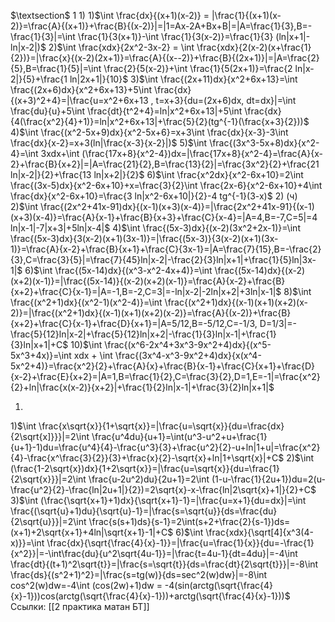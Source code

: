 

$\textsection$ 1
1) 
1)$\int \frac{dx}{(x+1)(x-2)} = |\frac{1}{(x+1)(x-2)}=\frac{A}{(x+1)}+\frac{B}{(x-2)}|=|1=Ax-2A+Bx+B|=|A=\frac{1}{3},B=-\frac{1}{3}|=\int \frac{1}{3(x+1)}-\int \frac{1}{3(x-2)}=\frac{1}{3} (ln|x+1|-ln|x-2|)$
2)$\int \frac{xdx}{2x^2-3x-2} = \int \frac{xdx}{2(x-2)(x+\frac{1}{2})}=|\frac{x}{(x-2)(2x+1)}=\frac{A}{(x--2)}+\frac{B}{(2x+1)}|=|A=\frac{2}{5},B=\frac{1}{5}|=\int \frac{2}{5(x-2)}+\int \frac{1}{5(2x+1)}=\frac{2 ln|x-2|}{5}+\frac{1 ln|2x+1|}{10}$
3)$\int \frac{(2x+11)dx}{x^2+6x+13}=\int \frac{(2x+6)dx}{x^2+6x+13}+5\int \frac{dx}{(x+3)^2+4}=|\frac{u=x^2+6x+13 , t=x+3}{du=(2x+6)dx, dt=dx}|=\int \frac{du}{u}+5\int \frac{dt}{t^2+4}=ln|x^2+6x+13|+5\int \frac{dx}{4(\frac{x^2}{4}+1)}=ln|x^2+6x+13|+\frac{5}{2}(tg^{-1}(\frac{x+3}{2}))$
4)$\int \frac{(x^2-5x+9)dx}{x^2-5x+6}=x+3\int \frac{dx}{x-3}-3\int \frac{dx}{x-2}=x+3(ln|\frac{x-3}{x-2}|)$
5)$\int \frac{(3x^3-5x+8)dx}{x^2-4}=\int 3xdx+\int (\frac{17x+8}{x^2-4})dx=|\frac{17x+8}{x^2-4}=\frac{A}{x-2}+\frac{B}{x+2}|=|A=\frac{21}{2},B=\frac{13}{2}|=\frac{3x^2}{2}+\frac{21 ln|x-2|}{2}+\frac{13 ln|x+2|}{2}$
6)$\int \frac{x^2dx}{x^2-6x+10}=2\int \frac{(3x-5)dx}{x^2-6x+10}+x=\frac{3}{2}\int \frac{2x-6}{x^2-6x+10}+4\int \frac{dx}{x^2-6x+10}=\frac{3 ln|x^2-6x+10|}{2}-4 tg^{-1}(3-x)$
2) (ч)
2)$\int \frac{(2x^2+41x-91)dx}{(x-1)(x+3)(x-4)}=|\frac{2x^2+41x-91}{(x-1)(x+3)(x-4)}=\frac{A}{x-1}+\frac{B}{x+3}+\frac{C}{x-4}=|A=4,B=-7,C=5|=4 ln|x-1|-7|x+3|+5ln|x-4|$
4)$\int \frac{(5x-3)dx}{(x-2)(3x^2+2x-1)}=\int \frac{(5x-3)dx}{3(x-2)(x+1)(3x-1)}=|\frac{(5x-3)}{3(x-2)(x+1)(3x-1)}=\frac{A}{x-2}+\frac{B}{x+1}+\frac{C}{3x-1}=|A=\frac{7}{15},B=-\frac{2}{3},C=\frac{3}{5}|=\frac{7}{45}ln|x-2|-\frac{2}{3}ln|x+1|+\frac{1}{5}ln|3x-1|$
6)$\int \frac{(5x-14)dx}{(x^3-x^2-4x+4)}=\int \frac{(5x-14)dx}{(x-2)(x+2)(x-1)}=|\frac{(5x-14)}{(x-2)(x+2)(x-1)}=\frac{A}{x-2}+\frac{B}{x+2}+\frac{C}{x-1}=|A=-1,B=-2,C=3|=-ln|x-2|-2ln|x+2|+3ln|x-1|$
8)$\int \frac{(x^2+1)dx}{(x^2-1)(x^2-4)}=\int \frac{(x^2+1)dx}{(x-1)(x+1)(x+2)(x-2)}=|\frac{(x^2+1)dx}{(x-1)(x+1)(x+2)(x-2)}=\frac{A}{(x-2)}+\frac{B}{x+2}+\frac{C}{x-1}+\frac{D}{x+1}=|A=5/12,B=-5/12,C=-1/3, D=1/3|=-\frac{5}{12}ln|x-2|+\frac{5}{12}ln|x+2|-\frac{1}{3}ln|x-1|+\frac{1}{3}ln|x+1|+C$
10)$\int \frac{(x^6-2x^4+3x^3-9x^2+4)dx}{(x^5-5x^3+4x)}=\int xdx + \int \frac{(3x^4-x^3-9x^2+4)dx}{x(x^4-5x^2+4)}=\frac{x^2}{2}+\frac{A}{x}+\frac{B}{x-1}+\frac{C}{x+1}+\frac{D}{x-2}+\frac{E}{x+2}=|A=1,B=\frac{1}{2},C=\frac{3}{2},D=1,E=-1|=\frac{x^2}{2}+ln|\frac{x(x-2)}{x+2}|+\frac{1}{2}ln|x-1|+\frac{3}{2}ln|x+1|$

1) 
1)$\int \frac{x\sqrt{x}}{1+\sqrt{x}}=|\frac{u=\sqrt{x}}{du=\frac{dx}{2\sqrt{x]}}}|=2\int \frac{u^4du}{u+1}=\int(u^3-u^2+u+\frac{1}{u+1}-1)du=\frac{u^4}{4}-\frac{u^3}{3}+\frac{u^2}{2}-u+ln|1+u|=\frac{x^2}{4}-\frac{x^\frac{3}{2}}{3}+\frac{x}{2}-\sqrt{x}+ln|1+\sqrt{x}|+C$
2)$\int (\frac{1-2\sqrt{x})dx}{1+2\sqrt{x}}=|\frac{u=\sqrt{x}}{du=\frac{1}{2\sqrt{x}}}|=2\int \frac{u-2u^2)du}{2u+1}=2\int (1-u-\frac{1}{2u+1})du=2(u-\frac{u^2}{2}-\frac{ln|2u+1|}{2})=2\sqrt{x}-x-\frac{ln|2\sqrt{x}+1|}{2}+C$
3)$\int (\frac{\sqrt{x+1}+1)dx}{\sqrt{x+1}-1}=|\frac{u=x+1}{du=dx}|=\int \frac{(\sqrt{u}+1)du}{\sqrt{u}-1}=|\frac{s=\sqrt{u}}{ds=\frac{du}{2\sqrt{u}}}|=2\int \frac{s(s+1)ds}{s-1}=2\int(s+2+\frac{2}{s-1})ds=(x+1)+2\sqrt{x+1}+4ln|\sqrt{x+1}-1|+C$
6)$\int \frac{xdx}{\sqrt[4]{x^3(4-x)}}=\int \frac{dx}{\sqrt{\frac{4}{x}-1}}=|\frac{u=\frac{1}{x}}{du=-\frac{1}{x^2}}|=-\int\frac{du}{u^2\sqrt{4u-1}}=|\frac{t=4u-1}{dt=4du}|=-4\int \frac{dt}{(t+1)^2\sqrt{t}}=|\frac{s=\sqrt{t}}{ds=\frac{dt}{2\sqrt{t}}}|=-8\int \frac{ds}{(s^2+1)^2}=|\frac{s=tg(w)}{ds=sec^2(w)dw}|=-8\int cos^2(w)dw=-4\int (cos(2w)+1)dw = -4(sin(arctg(\sqrt{\frac{4}{x}-1}))cos(arctg(\sqrt{\frac{4}{x}-1}))+arctg(\sqrt{\frac{4}{x}-1}))$
Ссылки: [[2 практика матан БТ]]

